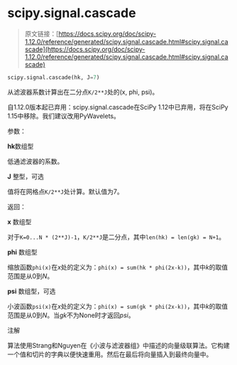 # scipy.signal.cascade

> 原文链接：[https://docs.scipy.org/doc/scipy-1.12.0/reference/generated/scipy.signal.cascade.html#scipy.signal.cascade](https://docs.scipy.org/doc/scipy-1.12.0/reference/generated/scipy.signal.cascade.html#scipy.signal.cascade)

```py
scipy.signal.cascade(hk, J=7)
```

从滤波器系数计算出在二分点`K/2**J`处的(x, phi, psi)。

自1.12.0版本起已弃用：scipy.signal.cascade在SciPy 1.12中已弃用，将在SciPy 1.15中移除。我们建议改用PyWavelets。

参数：

**hk**数组型

低通滤波器的系数。

**J** 整型，可选

值将在网格点`K/2**J`处计算。默认值为7。

返回：

**x** 数组型

对于`K=0...N * (2**J)-1`，`K/2**J`是二分点，其中`len(hk) = len(gk) = N+1`。

**phi** 数组型

缩放函数`phi(x)`在*x*处的定义为：`phi(x) = sum(hk * phi(2x-k))`，其中*k*的取值范围是从0到*N*。

**psi** 数组型，可选

小波函数`psi(x)`在*x*处的定义为：`phi(x) = sum(gk * phi(2x-k))`，其中*k*的取值范围是从0到*N*。当*gk*不为None时才返回*psi*。

注解

算法使用Strang和Nguyen在《小波与滤波器组》中描述的向量级联算法。它构建一个值和切片的字典以便快速重用。然后在最后将向量插入到最终向量中。
